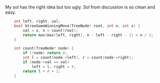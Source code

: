My sol has the right idea but too ugly.
Sol from discussion is so clean and easy.

```c++
    int left, right, val;
    bool btreeGameWinningMove(TreeNode* root, int n, int x) {
        val = x, n = count(root);
        return max(max(left, right), n - left - right - 1) > n / 2;
    }

    int count(TreeNode* node) {
        if (!node) return 0;
        int l = count(node->left), r = count(node->right);
        if (node->val == val)
            left = l, right = r;
        return l + r + 1;
    }
```